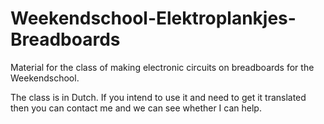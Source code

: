 # Weekendschool-Elektroplankjes-Breadboards
Material for the class of making electronic circuits on breadboards for the Weekendschool.

The class is in Dutch. If you intend to use it and need to get it translated then you can contact me and we can see whether I can help.
